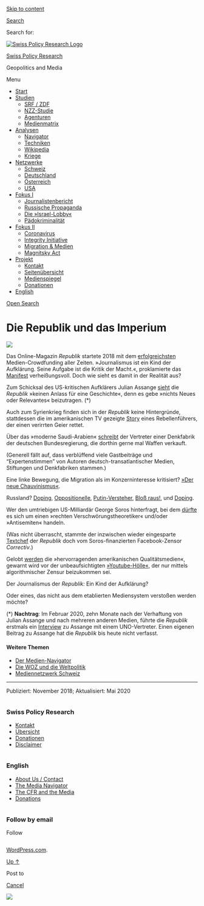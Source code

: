 [Skip to
content](#content)

[](https://swprs.org/)

<div class="cover">

</div>

[Search](#search-container)

<div id="search-container" class="header-search-block bg-graphite hidden">

<span class="screen-reader-text">Search for:</span>

</div>

<div class="header-inner section-inner">

[![Swiss Policy Research
Logo](https://swprs.files.wordpress.com/2020/05/swiss-policy-research-logo-300.png)](https://swprs.org/)

[Swiss Policy Research](https://swprs.org/)

Geopolitics and
    Media

</div>

<div class="navigation section no-padding bg-dark">

Menu

<div class="main-navigation">

  - <span id="menu-item-4374">[Start](https://swprs.org)</span>
  - <span id="menu-item-5941">[Studien](https://swprs.org/srf-propaganda-analyse/)</span>
      - <span id="menu-item-4361">[SRF /
        ZDF](https://swprs.org/srf-propaganda-analyse/)</span>
      - <span id="menu-item-4359">[NZZ-Studie](https://swprs.org/die-nzz-studie/)</span>
      - <span id="menu-item-4373">[Agenturen](https://swprs.org/der-propaganda-multiplikator/)</span>
      - <span id="menu-item-7978">[Medienmatrix](https://swprs.org/die-propaganda-matrix/)</span>
  - <span id="menu-item-9423">[Analysen](https://swprs.org/medien-navigator/)</span>
      - <span id="menu-item-9414">[Navigator](https://swprs.org/medien-navigator/)</span>
      - <span id="menu-item-8524">[Techniken](https://swprs.org/der-propaganda-schluessel/)</span>
      - <span id="menu-item-10908">[Wikipedia](https://swprs.org/propaganda-in-der-wikipedia/)</span>
      - <span id="menu-item-9920">[Kriege](https://swprs.org/logik-imperialer-kriege/)</span>
  - <span id="menu-item-4362">[Netzwerke](https://swprs.org/netzwerk-medien-schweiz/)</span>
      - <span id="menu-item-6283">[Schweiz](https://swprs.org/netzwerk-medien-schweiz/)</span>
      - <span id="menu-item-7215">[Deutschland](https://swprs.org/netzwerk-medien-deutschland/)</span>
      - <span id="menu-item-17401">[Österreich](https://swprs.org/medien-in-oesterreich/)</span>
      - <span id="menu-item-7216">[USA](https://swprs.org/das-american-empire-und-seine-medien/)</span>
  - <span id="menu-item-9228">[Fokus
    I](https://swprs.org/bericht-eines-journalisten/)</span>
      - <span id="menu-item-12119">[Journalistenbericht](https://swprs.org/bericht-eines-journalisten/)</span>
      - <span id="menu-item-12117">[Russische
        Propaganda](https://swprs.org/russische-propaganda/)</span>
      - <span id="menu-item-12118">[Die
        »Israel-Lobby«](https://swprs.org/die-israel-lobby-fakten-und-mythen/)</span>
      - <span id="menu-item-13505">[Pädokriminalität](https://swprs.org/geopolitik-und-paedokriminalitaet/)</span>
  - <span id="menu-item-17258">[Fokus
    II](https://swprs.org/migration-und-medien/)</span>
      - <span id="menu-item-32838">[Coronavirus](https://swprs.org/covid-19-hinweis-ii/)</span>
      - <span id="menu-item-12939">[Integrity
        Initiative](https://swprs.org/die-integrity-initiative/)</span>
      - <span id="menu-item-17290">[Migration &
        Medien](https://swprs.org/migration-und-medien/)</span>
      - <span id="menu-item-17291">[Magnitsky
        Act](https://swprs.org/der-fall-magnitsky/)</span>
  - <span id="menu-item-21964">[Projekt](https://swprs.org/kontakt/)</span>
      - <span id="menu-item-8525">[Kontakt](https://swprs.org/kontakt/)</span>
      - <span id="menu-item-10193">[Seitenübersicht](https://swprs.org/uebersicht/)</span>
      - <span id="menu-item-8637">[Medienspiegel](https://swprs.org/medienspiegel/)</span>
      - <span id="menu-item-33287">[Donationen](https://swprs.org/donationen/)</span>
  - <span id="menu-item-14415">[English](https://swprs.org/contact/)</span>

</div>

[Open Search](#)

</div>

<div class="wrapper section medium-padding">

<div class="section-inner clear" data-role="main">

<div id="content" class="content clear center">

# Die Republik und das Imperium

<div class="post-content clear">

![](https://swprs.files.wordpress.com/2018/11/republik.png?w=400&h=209)

Das Online-Magazin *Republik* startete 2018 mit dem
[erfolgreichsten](https://www.persoenlich.com/medien/weltrekord-fur-journalistisches-crowdfunding-gebrochen)
Medien-Crowdfunding aller Zeiten. »Journalismus ist ein Kind der
Aufklärung. Seine Aufgabe ist die Kritik der Macht.«, prokla­mierte das
[Manifest](https://www.republik.ch/manifest) verheißungsvoll. Doch wie
sieht es damit in der Realität aus?

Zum Schicksal des US-kritischen Aufklärers Julian Assange
[sieht](https://www.republik.ch/2018/04/03/dialog-mit-der-redaktion/diskussion?focus=ac8c6d06-7869-4f5d-a3a4-d79a38faaf1f)
die *Republik* »keinen Anlass für eine Geschichte«, denn es gebe »nichts
Neues oder Relevantes« beizutragen. (\*)

Auch zum Syrienkrieg finden sich in der *Republik* keine Hintergründe,
stattdessen die im amerikanischen TV gezeigte
[Story](https://www.republik.ch/2018/11/02/der-friedensgeier) eines
Rebellen­führers, der einen verirrten Geier rettet.

Über das »moderne Saudi-Arabien«
[schreibt](https://www.republik.ch/2018/08/31/der-kronprinz-und-der-kalte-krieg)
der Vertreter einer Denkfabrik der deutschen Bundesregierung, die
dorthin gerne mal Waffen verkauft.

(Generell fällt auf, dass verblüffend viele Gastbeiträge und
“Expertenstimmen” von Autoren deutsch-transatlantischer Medien,
Stiftungen und Denkfabriken stammen.)

Eine linke Bewegung, die Migration als im Konzerninteresse kritisiert?
[»Der neue
Chauvinismus«](https://www.republik.ch/2018/08/18/der-neue-chauvinismus).

Russland?
[Doping](https://www.republik.ch/2018/01/29/geheimsache-doping-teil1),
[Oppositionelle](https://www.republik.ch/2018/03/12/mit-youtube-und-gelben-quietschenten-gegen-putin),
[Putin-Versteher](https://www.republik.ch/2018/03/10/die-ueberlaeufer),
[Bloß
raus\!](https://www.republik.ch/2018/05/29/bloss-raus-aus-muetterchen-russland),
und
[Doping](https://www.republik.ch/2018/01/29/geheimsache-doping-teil2).

Wer den umtriebigen US-Milliardär George Soros hinterfragt, bei dem
[dürfte](https://www.republik.ch/2018/11/05/welcome-to-switzerland-mr-soros)
es sich um einen »rechten Verschwörungstheoretiker« und/oder
»Antisemiten« handeln.

(Was nicht überrascht, stammte der inzwischen wieder eingesparte
[Textchef](https://www.republik.ch/~ahauptmeier) der *Republik* doch vom
Soros-finanzierten Facebook-Zensor *Correctiv*.)

Gelobt
[werden](https://www.republik.ch/2018/08/25/wer-rettet-die-demokratie)
die »hervorragenden amerikanischen Qualitätsmedien«, gewarnt wird vor
der unbeaufsichtigten
[»Youtube-Hölle«](https://www.republik.ch/2018/07/31/es-brodelt-in-der-youtube-hoelle),
der nur mittels algorithmischer Zensur beizukommen sei.

Der Journalismus der *Republik:* Ein Kind der Aufklärung?

Oder eines, das nicht aus dem etablierten Mediensystem verstoßen werden
möchte?

(\*) **Nachtrag**: Im Februar 2020, zehn Monate nach der Verhaftung von
Julian Assange und nach mehreren anderen Medien, führte die *Republik*
erstmals ein
[Interview](https://swprs.org/assange-die-wirklichen-fragen/) zu Assange
mit einem UNO-Vertreter. Einen eigenen Beitrag zu Assange hat die
*Republik* bis heute nicht verfasst.

#### Weitere Themen

  - [Der Medien-Navigator](https://swprs.org/medien-navigator/)
  - [Die WOZ und die
    Weltpolitik](https://swprs.org/2017/03/01/die-woz-und-die-weltpolitik/)
  - [Mediennetzwerk Schweiz](https://swprs.org/netzwerk-medien-schweiz/)

-----

Publiziert: November 2018; Aktualisiert: Mai
    2020

</div>

</div>

</div>

</div>

<div id="footer" class="footer bg-graphite">

<div class="section-inner row clear" data-role="complementary">

<div class="column column-1 one-third medium-padding">

<div class="widgets">

<div id="nav_menu-3" class="widget widget_nav_menu">

<div class="widget-content clear">

### Swiss Policy Research

<div class="menu-allgemein-container">

  - <span id="menu-item-251">[Kontakt](https://swprs.org/kontakt/)</span>
  - <span id="menu-item-33090">[Übersicht](https://swprs.org/uebersicht/)</span>
  - <span id="menu-item-33286">[Donationen](https://swprs.org/donationen/)</span>
  - <span id="menu-item-15372">[Disclaimer](https://swprs.org/disclaimer/)</span>

</div>

</div>

</div>

</div>

</div>

<div class="column column-2 one-third medium-padding">

<div class="widgets">

<div id="nav_menu-4" class="widget widget_nav_menu">

<div class="widget-content clear">

### English

<div class="menu-english-container">

  - <span id="menu-item-20017">[About Us /
    Contact](https://swprs.org/contact/)</span>
  - <span id="menu-item-20015">[The Media
    Navigator](https://swprs.org/media-navigator/)</span>
  - <span id="menu-item-20016">[The CFR and the
    Media](https://swprs.org/the-american-empire-and-its-media/)</span>
  - <span id="menu-item-33285">[Donations](https://swprs.org/donations/)</span>

</div>

</div>

</div>

</div>

</div>

<div class="column column-3 one-third medium-padding">

<div class="widgets">

<div id="blog_subscription-4" class="widget widget_blog_subscription jetpack_subscription_widget">

<div class="widget-content clear">

### Follow by email

Follow

</div>

</div>

</div>

</div>

</div>

</div>

<div class="credits section bg-dark small-padding">

<div class="credits-inner section-inner clear">

[WordPress.com](https://wordpress.com/?ref=footer_custom_com).

[Up ↑](# "To the top")

</div>

</div>

<div style="display:none">

</div>

<div id="carousel-reblog-box">

Post to

<div class="submit">

<span class="canceltext">[Cancel](#)</span>

</div>

<div class="arrow">

</div>

</div>

![](https://pixel.wp.com/b.gif?v=noscript)
